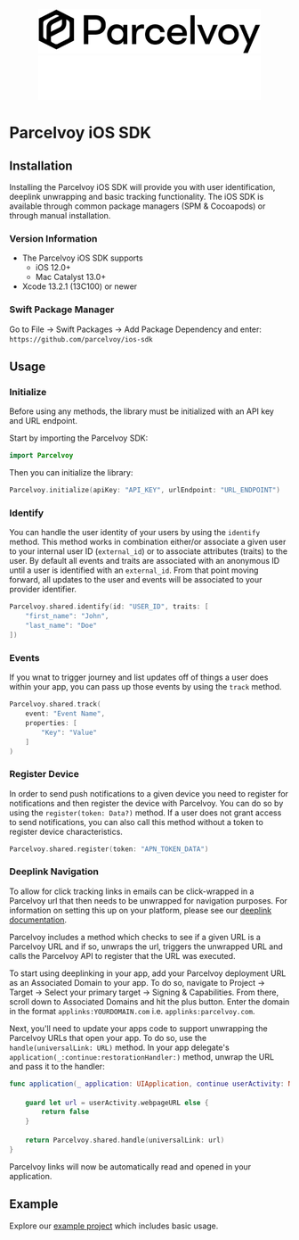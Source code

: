 <p align="center">
  <img width="400" alt="Parcelvoy Logo" src=".github/assets/logo-light.png#gh-light-mode-only" />
  <img width="400" alt="Parcelvoy Logo" src=".github/assets/logo-dark.png#gh-dark-mode-only" />
</p>

# Parcelvoy iOS SDK

## Installation
Installing the Parcelvoy iOS SDK will provide you with user identification, deeplink unwrapping and basic tracking functionality. The iOS SDK is available through common package managers (SPM & Cocoapods) or through manual installation.

### Version Information
- The Parcelvoy iOS SDK supports
  - iOS 12.0+
  - Mac Catalyst 13.0+
- Xcode 13.2.1 (13C100) or newer

### Swift Package Manager
Go to File -> Swift Packages -> Add Package Dependency and enter:
```https://github.com/parcelvoy/ios-sdk```

## Usage
### Initialize
Before using any methods, the library must be initialized with an API key and URL endpoint.

Start by importing the Parcelvoy SDK:
```swift
import Parcelvoy
```

Then you can initialize the library:
```swift
Parcelvoy.initialize(apiKey: "API_KEY", urlEndpoint: "URL_ENDPOINT")
```

### Identify
You can handle the user identity of your users by using the `identify` method. This method works in combination either/or associate a given user to your internal user ID (`external_id`) or to associate attributes (traits) to the user. By default all events and traits are associated with an anonymous ID until a user is identified with an `external_id`. From that point moving forward, all updates to the user and events will be associated to your provider identifier.
```swift
Parcelvoy.shared.identify(id: "USER_ID", traits: [
    "first_name": "John",
    "last_name": "Doe"
])
```

### Events
If you wnat to trigger journey and list updates off of things a user does within your app, you can pass up those events by using the `track` method.
```swift
Parcelvoy.shared.track(
    event: "Event Name",
    properties: [
        "Key": "Value"
    ]
)
```

### Register Device
In order to send push notifications to a given device you need to register for notifications and then register the device with Parcelvoy. You can do so by using the `register(token: Data?)` method. If a user does not grant access to send notifications, you can also call this method without a token to register device characteristics.
```swift
Parcelvoy.shared.register(token: "APN_TOKEN_DATA")
```

### Deeplink Navigation
To allow for click tracking links in emails can be click-wrapped in a Parcelvoy url that then needs to be unwrapped for navigation purposes. For information on setting this up on your platform, please see our [deeplink documentation](https://docs.parcelvoy.com/advanced/deeplinking).

Parcelvoy includes a method which checks to see if a given URL is a Parcelvoy URL and if so, unwraps the url, triggers the unwrapped URL and calls the Parcelvoy API to register that the URL was executed.

To start using deeplinking in your app, add your Parcelvoy deployment URL as an Associated Domain to your app. To do so, navigate to Project -> Target -> Select your primary target -> Signing & Capabilities. From there, scroll down to Associated Domains and hit the plus button. Enter the domain in the format `applinks:YOURDOMAIN.com` i.e. `applinks:parcelvoy.com`.

Next, you'll need to update your apps code to support unwrapping the Parcelvoy URLs that open your app. To do so, use the `handle(universalLink: URL)` method. In your app delegate's `application(_:continue:restorationHandler:)` method, unwrap the URL and pass it to the handler:

```swift
func application(_ application: UIApplication, continue userActivity: NSUserActivity, restorationHandler: @escaping ([UIUserActivityRestoring]?) -> Void) -> Bool {

    guard let url = userActivity.webpageURL else {
        return false
    }

    return Parcelvoy.shared.handle(universalLink: url)
}
```

Parcelvoy links will now be automatically read and opened in your application.

## Example

Explore our [example project](/Example) which includes basic usage.
